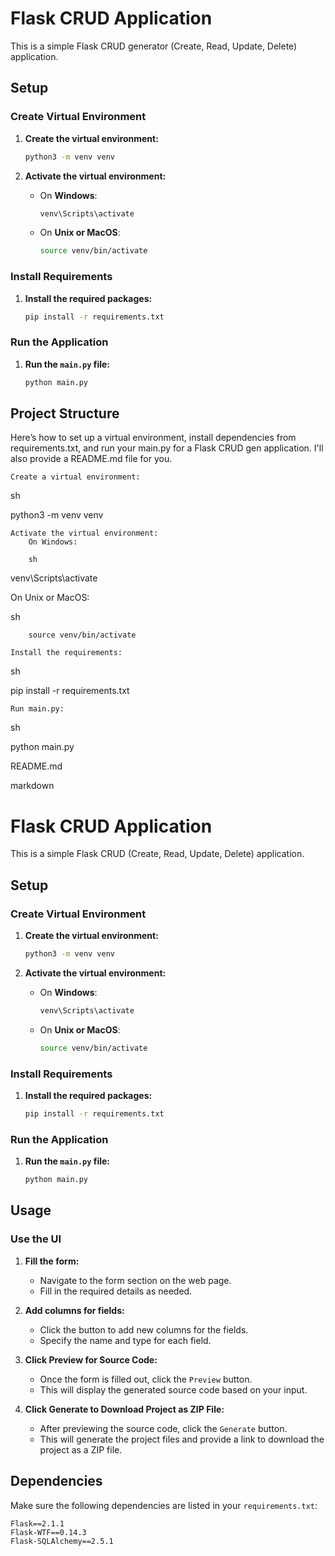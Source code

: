 # Flask CRUD Application

This is a simple Flask CRUD generator (Create, Read, Update, Delete) application. 

## Setup

### Create Virtual Environment

1. **Create the virtual environment:**

    ```sh
    python3 -m venv venv
    ```

2. **Activate the virtual environment:**

    - On **Windows**:
        ```sh
        venv\Scripts\activate
        ```
    - On **Unix or MacOS**:
        ```sh
        source venv/bin/activate
        ```

### Install Requirements

1. **Install the required packages:**

    ```sh
    pip install -r requirements.txt
    ```

### Run the Application

1. **Run the `main.py` file:**

    ```sh
    python main.py
    ```

## Project Structure


Here’s how to set up a virtual environment, install dependencies from requirements.txt, and run your main.py for a Flask CRUD gen application. I'll also provide a README.md file for you.

    Create a virtual environment:

sh

python3 -m venv venv

    Activate the virtual environment:
        On Windows:

        sh

venv\Scripts\activate

On Unix or MacOS:

sh

        source venv/bin/activate

    Install the requirements:

sh

pip install -r requirements.txt

    Run main.py:

sh

python main.py

README.md

markdown

# Flask CRUD Application

This is a simple Flask CRUD (Create, Read, Update, Delete) application. 

## Setup

### Create Virtual Environment

1. **Create the virtual environment:**

    ```sh
    python3 -m venv venv
    ```

2. **Activate the virtual environment:**

    - On **Windows**:
        ```sh
        venv\Scripts\activate
        ```
    - On **Unix or MacOS**:
        ```sh
        source venv/bin/activate
        ```

### Install Requirements

1. **Install the required packages:**

    ```sh
    pip install -r requirements.txt
    ```

### Run the Application

1. **Run the `main.py` file:**

    ```sh
    python main.py
    ```

## Usage

### Use the UI

1. **Fill the form:**
    - Navigate to the form section on the web page.
    - Fill in the required details as needed.

2. **Add columns for fields:**
    - Click the button to add new columns for the fields.
    - Specify the name and type for each field.

3. **Click Preview for Source Code:**
    - Once the form is filled out, click the `Preview` button.
    - This will display the generated source code based on your input.

4. **Click Generate to Download Project as ZIP File:**
    - After previewing the source code, click the `Generate` button.
    - This will generate the project files and provide a link to download the project as a ZIP file.

## Dependencies

Make sure the following dependencies are listed in your `requirements.txt`:

```plaintext
Flask==2.1.1
Flask-WTF==0.14.3
Flask-SQLAlchemy==2.5.1
